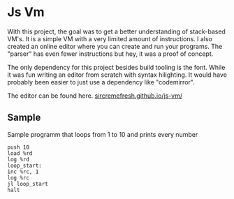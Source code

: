 # Js Vm
With this project, the goal was to get a better understanding of stack-based VM's. It is a simple VM with a very limited amount of instructions. I also created an online editor where you can create and run your programs. The "parser" has even fewer instructions but hey, it was a proof of concept. 

The only dependency for this project besides build tooling is the font. While it was fun writing an editor from scratch with syntax hilighting. It would have probably been easier to just use a dependency like "codemirror".

The editor can be found here. [sircremefresh.github.io/js-vm/](https://sircremefresh.github.io/js-vm/)

## Sample

Sample programm that loops from 1 to 10 and prints every number 
```
push 10
load %rd
log %rd
loop_start:
inc %rc, 1
log %rc
jl loop_start
halt
```
